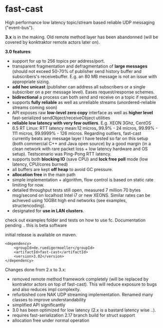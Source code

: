 fast-cast
=========


High performance low latency topic/stream based reliable UDP messaging ("event-bus").

**3.x** is in the making. Old remote method layer has been abandonned (will be covered by konktraktor remote actors later on).

**3.0 features**:
- support for up to 256 topics per address/port.
- transparent fragmentation and defragmentation of **large messages** (should not exceed 50-70% of publisher send history buffer and subscribers's receivebuffer. E.g. an 80 MB message is not an issue with appropriate sizing.
- **add hoc unicast** (publisher can address all subscribers or a single subscriber on a per message level). Eases request/response schemes. 
- **bidirectional** a process can both send and receive on a topic if required.
- supports **fully reliable** as well as unreliable streams (unordered-reliable streams coming soon)
- API exposes raw **low-level zero copy** interface as well as **higher level** fast-serialized sendObject/receiveObject utilities
- **reliable low latency with very few outliers**. E.g. XEON 3Ghz, CentOS 6.5 RT Linux: RTT latency mean:12 micros, 99.9% - 24 micros, 99.99% - 111 micros, 99.9999% - 126 micros. Regarding outliers, fast-cast currently beats any message layer I have tested so far on this setup (both commercial C++ and Java open source) by a good margin (in a clean network with rare packet loss + low latency hardware and OS setup). Testscenario was Ping-Pong RTT latency.
- supports both **blocking IO** (save CPU) and **lock free poll** mode (low latency, CPU/cores burned)
- all buffers are kept **off heap** to avoid GC pressure.
- **allocation free** in the main path
- simple implementation + algorithm, flow control is based on static rate limiting for now.
- detailed throughput tests still open, measured 7 million 70 bytes msg/second on localhost Intel i7 or new XEONS. Similar rates can be achieved using 10GBit high end networks (see examples, structencoding).
- designated for **use in LAN clusters**.

check out examples folder and tests on how to use fc. Documentation pending .. this is beta software

initial release is available on maven.
```
<dependency>
    <groupId>de.ruedigermoeller</groupId>
    <artifactId>fast-cast</artifactId>
    <version>3.02</version>
</dependency>
```

Changes done from 2.x to 3.x:
- removed remote method framework completely (will be replaced by kontraktor actors on top of fast-cast). This will  reduce exposure to bugs and also reduces impl complexity.
- refurbished core NAK UDP streaming implementation. Renamed many classes to improve understandability
- simplified API significantly
- 3.0 has been optimized for low latency (2.x is a bastard latency wise ..). 
- requires fast-serialization 2.17 branch build for struct support
- allocation free under normal operation

